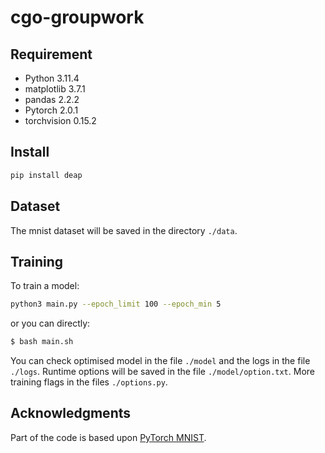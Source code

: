 # cgo-groupwork
## Requirement
- Python 3.11.4
- matplotlib 3.7.1
- pandas 2.2.2
- Pytorch 2.0.1
- torchvision 0.15.2
## Install
``` bash
pip install deap
```  
## Dataset
The mnist dataset will be saved in the directory `./data`. 
## Training
To train a model:
``` bash
python3 main.py --epoch_limit 100 --epoch_min 5
```  
or you can directly:
``` bash 
$ bash main.sh
```  
You can check optimised model in the file `./model` and the logs in the file `./logs`.
Runtime options will be saved in the file `./model/option.txt`.  More training flags in the files `./options.py`.
## Acknowledgments
Part of the code is based upon [PyTorch MNIST](https://qiita.com/takawamoto/items/42ff569be496621fc016).
